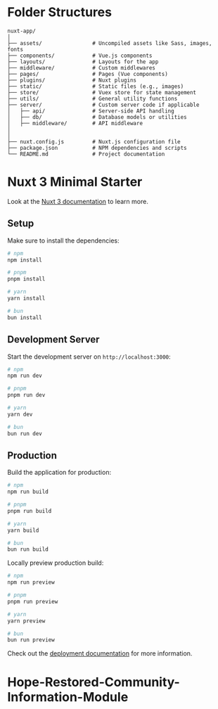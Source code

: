 # Folder Structures

```
nuxt-app/
│
├── assets/                # Uncompiled assets like Sass, images, fonts
├── components/            # Vue.js components
├── layouts/               # Layouts for the app
├── middleware/            # Custom middlewares
├── pages/                 # Pages (Vue components)
├── plugins/               # Nuxt plugins
├── static/                # Static files (e.g., images)
├── store/                 # Vuex store for state management
├── utils/                 # General utility functions
├── server/                # Custom server code if applicable
│   ├── api/               # Server-side API handling
│   ├── db/                # Database models or utilities
│   ├── middleware/        # API middleware
│   
│
├── nuxt.config.js         # Nuxt.js configuration file
├── package.json           # NPM dependencies and scripts
└── README.md              # Project documentation
```

# Nuxt 3 Minimal Starter

Look at the [Nuxt 3 documentation](https://nuxt.com/docs/getting-started/introduction) to learn more.

## Setup

Make sure to install the dependencies:

```bash
# npm
npm install

# pnpm
pnpm install

# yarn
yarn install

# bun
bun install
```

## Development Server

Start the development server on `http://localhost:3000`:

```bash
# npm
npm run dev

# pnpm
pnpm run dev

# yarn
yarn dev

# bun
bun run dev
```

## Production

Build the application for production:

```bash
# npm
npm run build

# pnpm
pnpm run build

# yarn
yarn build

# bun
bun run build
```

Locally preview production build:

```bash
# npm
npm run preview

# pnpm
pnpm run preview

# yarn
yarn preview

# bun
bun run preview
```

Check out the [deployment documentation](https://nuxt.com/docs/getting-started/deployment) for more information.

# Hope-Restored-Community-Information-Module
